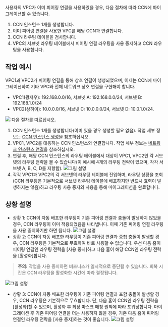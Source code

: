 사용자의 VPC가 이미 피어링 연결을 사용하였을 경우, 다음 절차에 따라 CCN에 마이그레이션할 수 있습니다. 
1. CCN 인스턴스 1개를 생성합니다.
2. 이미 피어링 연결을 사용한 VPC를 해당 CCN과 연결합니다.
3. CCN 라우팅 테이블을 검사합니다.
4. VPC의 서브넷 라우팅 테이블에서 피어링 연결 라우팅을 사용 중지하고 CCN 라우팅을 사용합니다.

## 작업 예시
VPC1과 VPC2가 피어링 연결을 통해 상호 연결이 생성되었으며, 이제는 CCN에 마이그레이션하여 기타 VPC와 전체 네트워크 상호 연결을 구현해야 합니다.
- VPC1(광저우): 192.168.0.0/16, 서브넷 A: 192.168.0.0/24, 서브넷 B: 192.168.1.0/24
- VPC2(상하이): 10.0.0.0/16, 서브넷 C: 10.0.0.0/24, 서브넷 D: 10.0.1.0/24.

![](https://main.qcloudimg.com/raw/7ab512f4414898d6488fd60d3d1cf16a.png)
다음 절차를 따르십시오.
1. CCN 인스턴스 1개를 생성합니다(이미 있을 경우 생성할 필요 없음). 작업 세부 정보는 [CCN 인스턴스 생성](https://cloud.tencent.com/document/product/877/18752)을 참조하십시오.
2. VPC1, VPC2를 대응하는 CCN 인스턴스와 연결합니다. 작업 세부 정보는 [네트워크 인스턴스 연결](https://cloud.tencent.com/document/product/877/18747)을 참조하십시오.
3. 연결 후, 해당 CCN 인스턴스의 라우팅 테이블에서 대상이 VPC1, VPC2인 각 서브넷의 라우팅 전략을 볼 수 있습니다(이 예시에 4개의 라우팅 전략이 있으며, 각각 서브넷 A, B, C, D를 지향함).
![그림 설명](https://main.qcloudimg.com/raw/39de66b68b8a761ec0f8b888116e0df1.png)
4. 각각 VPC1과 VPC2의 각 서브넷의 라우팅 테이블에 진입하며, 라우팅 상황을 조회(CCN 라우팅은 기본적으로 서브넷 라우팅 테이블에 배포하지만 반드시 효력이 발생하지는 않음)하고 라우팅 사용 중지와 사용을 통해 마이그레이션을 완료합니다.

## 상황 설명
- 상황 1: CCN이 자동 배포한 라우팅이 기존 피어링 연결과 충돌이 발생하지 않았을 경우, CCN 라우팅이 이미 적용되었음을 나타냅니다. 이때 기존 피어링 연결 라우팅을 사용 중지하기만 하면 됩니다.
 ![그림 설명](
https://main.qcloudimg.com/raw/f25bfe0d73627404a6b081203baf4bc1.png)
- 상황 2: CCN이 자동 배포한 라우팅이 기존 피어링 연결과 중첩 충돌이 발생할 경우, CCN 라우팅은 기본적으로 무효하여 바로 사용할 수 없습니다. 우선 다음 홉이 피어링 연결인 라우팅 전략을 [사용 중지]하고 다음 홉이 해당 CCN인 라우팅 전략을 [활성화]합니다.
>**주의:**
>작업을 사용 중지하면 비즈니스가 일시적으로 중단될 수 있습니다. 회복 시간은 CCN 라우팅을 활성화한 시간에 따라 결정됩니다.

 ![그림 설명](https://main.qcloudimg.com/raw/de6869e6e4c07181574a0d88bbfdd685.png)
- 상황 3: CCN이 자동 배포한 라우팅이 기존 피어링 연결과 포함 충돌이 발생할 경우, CCN 라우팅은 기본적으로 무효합니다. 단, 다음 홉이 CCN인 라우팅 전략을 [활성화]할 수 있으며, 활성화 후 최장 마스크 매칭 원칙에 따라 포워딩합니다. 마이그레이션 후 기존 피어링 연결을 더는 사용하지 않을 경우, 기존 다음 홉이 피어링 연결인 라우팅 전략을 [사용 중지]하는 것이 좋습니다.
 ![그림 설명](https://main.qcloudimg.com/raw/5cfd481eed906ccf1e2aa7ca2cc16e11.png)

